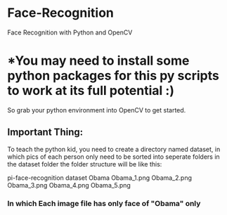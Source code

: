 # Face-Recognition
Face Recognition with Python and OpenCV
# *You may need to install some python packages for this py scripts to work at its full potential :)
So grab your python environment into OpenCV to get started.

## Important Thing:
To teach the python kid, you need to create a directory named dataset, in which pics of each person only need to be sorted into seperate folders in the dataset folder
the folder structure will be like this:

pi-face-recognition
  dataset
    Obama
      Obama_1.png
      Obama_2.png
      Obama_3.png
      Obama_4.png
      Obama_5.png
### In which Each image file has only face of "Obama" only
